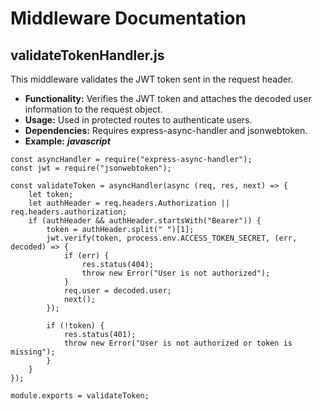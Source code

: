 # Middleware Documentation

## validateTokenHandler.js
This middleware validates the JWT token sent in the request header.

- **Functionality:** Verifies the JWT token and attaches the decoded user information to the request object.
- **Usage:** Used in protected routes to authenticate users.
- **Dependencies:** Requires express-async-handler and jsonwebtoken.
- **Example:**
***javascript***
```
const asyncHandler = require("express-async-handler");
const jwt = require("jsonwebtoken");

const validateToken = asyncHandler(async (req, res, next) => {
    let token;
    let authHeader = req.headers.Authorization || req.headers.authorization;
    if (authHeader && authHeader.startsWith("Bearer")) {
        token = authHeader.split(" ")[1];
        jwt.verify(token, process.env.ACCESS_TOKEN_SECRET, (err, decoded) => {
            if (err) {
                res.status(404);
                throw new Error("User is not authorized");
            }
            req.user = decoded.user;
            next();
        });

        if (!token) {
            res.status(401);
            throw new Error("User is not authorized or token is missing");
        }
    }
});

module.exports = validateToken;
```